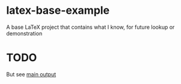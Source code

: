 # latex-base-example
A base LaTeX project that contains what I know, for future lookup or demonstration

# TODO
But see [main output](./main.pdf)
